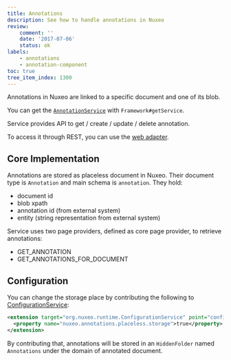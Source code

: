 ```yaml
---
title: Annotations
description: See how to handle annotations in Nuxeo
review:
    comment: ''
    date: '2017-07-06'
    status: ok
labels:
    - annotations
    - annotation-component
toc: true
tree_item_index: 1300
---
```


Annotations in Nuxeo are linked to a specific document and one of its blob.

You can get the [`AnnotationService`](http://community.nuxeo.com/api/nuxeo/latest/javadoc/org/nuxeo/ecm/annotation/AnnotationService.html) with `Framework#getService`.

Service provides API to get / create / update / delete annotation.

To access it through REST, you can use the [web adapter](https://doc.nuxeo.com/nxdoc/rest-api-web-adapters/).

## Core Implementation

Annotations are stored as placeless document in Nuxeo. Their document type is `Annotation` and main schema is `annotation`. They hold:
- document id
- blob xpath
- annotation id (from external system)
- entity (string representation from external system)

Service uses two page providers, defined as core page provider, to retrieve annotations:
- GET\_ANNOTATION
- GET\_ANNOTATIONS\_FOR\_DOCUMENT

## Configuration

You can change the storage place by contributing the following to [ConfigurationService](http://explorer.nuxeo.com/nuxeo/site/distribution/latest/viewExtensionPoint/org.nuxeo.runtime.ConfigurationService--configuration):
```xml
<extension target="org.nuxeo.runtime.ConfigurationService" point="configuration">
  <property name="nuxeo.annotations.placeless.storage">true</property>
</extension>
```
By contributing that, annotations will be stored in an `HiddenFolder` named `Annotations` under the domain of annotated document.

